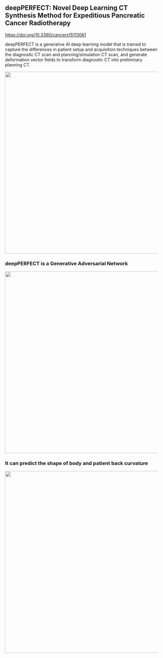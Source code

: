 ## deepPERFECT: Novel Deep Learning CT Synthesis Method for Expeditious Pancreatic Cancer Radiotherapy
https://doi.org/10.3390/cancers15113061

deepPERFECT is a generative AI deep learning model that is trained to capture the differences in patient setup and acquisition techniques between the diagnostic CT scan and planning/simulation CT scan, and generate deformation vector fields to transform diagnostic CT into preliminary planning CT. 

<p align="center">
<img width="600"  src=https://www.mdpi.com/cancers/cancers-15-03061/article_deploy/html/images/cancers-15-03061-g002.png>
</p>



### deepPERFECT is a Generative Adversarial Network

<p align="center">
<img width="600"  src=https://github.com/hh1368hh/deepPERFECT/assets/12381813/55a9b5f6-638a-4457-8a71-50015d924904>
</p>

### It can predict the shape of body and patient back curvature

<p align="center">
<img width="600"  src=https://github.com/hh1368hh/deepPERFECT/assets/12381813/ed96ea6e-c70d-46ce-89f1-92d9480a546a>
</p>
